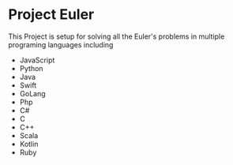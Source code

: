 # Project Euler

This Project is setup for solving all the Euler's problems in multiple programing languages including
- JavaScript
- Python
- Java
- Swift
- GoLang
- Php
- C#
- C
- C++
- Scala
- Kotlin
- Ruby

